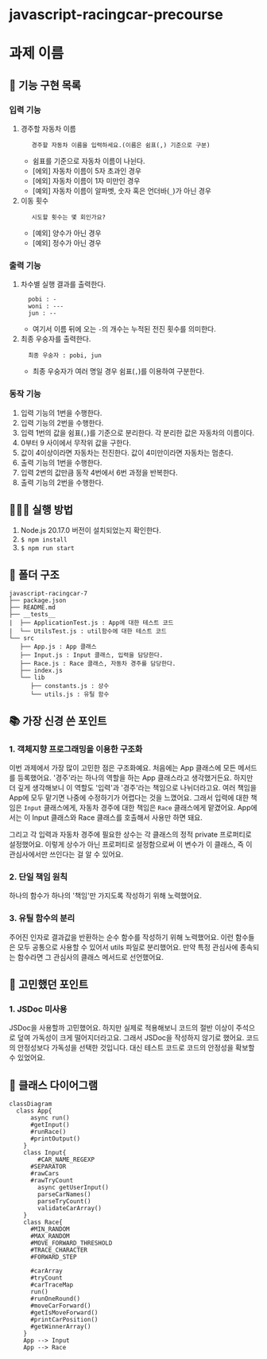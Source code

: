 # javascript-racingcar-precourse

# 과제 이름

## 🔨 기능 구현 목록

### 입력 기능

1. 경주할 자동차 이름
   ```
      경주할 자동차 이름을 입력하세요.(이름은 쉼표(,) 기준으로 구분)
   ```
   - 쉼표를 기준으로 자동차 이름이 나뉜다.
   - [에외] 자동차 이름이 5자 초과인 경우
   - [에외] 자동차 이름이 1자 미만인 경우
   - [예외] 자동차 이름이 알파벳, 숫자 혹은 언더바(`_`)가 아닌 경우
2. 이동 횟수
   ```
      시도할 횟수는 몇 회인가요?
   ```
   - [예외] 양수가 아닌 경우
   - [예외] 정수가 아닌 경우

### 출력 기능

1. 차수별 실행 결과를 출력한다.
   ```
     pobi : -
     woni : ---
     jun : --
   ```
   - 여기서 이름 뒤에 오는 `-`의 개수는 누적된 전진 횟수를 의미한다.
2. 최종 우숭자를 출력한다.
   ```
     최종 우숭자 : pobi, jun
   ```
   - 최종 우숭자가 여러 명일 경우 쉼표(`,`)를 이용하여 구분한다.

### 동작 기능

1. 입력 기능의 1번을 수행한다.
2. 입력 기능의 2번을 수행한다.
3. 입력 1번의 값을 쉼표(`,`)를 기준으로 분리한다. 각 분리한 값은 자동차의 이름이다.
4. 0부터 9 사이에서 무작위 값을 구한다.
5. 값이 4이상이라면 자동차는 전진한다. 값이 4미만이라면 자동차는 멈춘다.
6. 출력 기능의 1번을 수행한다.
7. 입력 2번의 값만큼 동작 4번에서 6번 과정을 반복한다.
8. 출력 기능의 2번을 수행한다.

## 🧑🏻‍💻 실행 방법

1. Node.js 20.17.0 버전이 설치되었는지 확인한다.
2. `$ npm install`
3. `$ npm run start`

## 📂 폴더 구조

```
javascript-racingcar-7
├── package.json
├── README.md
├── __tests__
|  ├── ApplicationTest.js : App에 대한 테스트 코드
|  └── UtilsTest.js : util함수에 대한 테스트 코드
└── src
   ├── App.js : App 클래스
   ├── Input.js : Input 클래스, 입력을 담당한다.
   ├── Race.js : Race 클래스, 자동차 경주를 담당한다.
   ├── index.js
   └── lib
      ├── constants.js : 상수
      └── utils.js : 유틸 함수
```

## 📚 가장 신경 쓴 포인트

### 1. 객체지향 프로그래밍을 이용한 구조화

이번 과제에서 가장 많이 고민한 점은 구조화예요. 처음에는 App 클래스에 모든 메서드를 등록했어요. '경주'라는 하나의 역할을 하는 App 클래스라고 생각했거든요. 하지만 더 깊게 생각해보니 이 역할도 '입력'과 '경주'라는 책임으로 나뉘더라고요. 여러 책임을 App에 모두 맡기면 나중에 수정하기가 어렵다는 것을 느꼈어요. 그래서 입력에 대한 책임은 `Input` 클래스에게, 자동차 경주에 대한 책임은 `Race` 클래스에게 맡겼어요. App에서는 이 Input 클래스와 Race 클래스를 호출해서 사용만 하면 돼요.

그리고 각 입력과 자동차 경주에 필요한 상수는 각 클래스의 정적 private 프로퍼티로 설정했어요. 이렇게 상수가 아닌 프로퍼티로 설정함으로써 이 변수가 이 클래스, 즉 이 관심사에서만 쓰인다는 걸 알 수 있어요.

### 2. 단일 책임 원칙

하나의 함수가 하나의 '책임'만 가지도록 작성하기 위해 노력했어요.

### 3. 유틸 함수의 분리

주어진 인자로 결과값을 반환하는 순수 함수를 작성하기 위해 노력했어요. 이런 함수들은 모두 공통으로 사용할 수 있어서 utils 파일로 분리했어요. 만약 특정 관심사에 종속되는 함수라면 그 관심사의 클래스 메서드로 선언했어요.

## 🤔 고민했던 포인트

### 1. JSDoc 미사용

JSDoc을 사용할까 고민했어요. 하지만 실제로 적용해보니 코드의 절반 이상이 주석으로 덮여 가독성이 크게 떨어지더라고요. 그래서 JSDoc을 작성하지 않기로 했어요. 코드의 안정성보다 가독성을 선택한 것입니다. 대신 테스트 코드로 코드의 안정성을 확보할 수 있었어요.

## 🧩 클래스 다이어그램

```mermaid
classDiagram
  class App{
	  async run()
	  #getInput()
	  #runRace()
	  #printOutput()
	}
	class Input{
		#CAR_NAME_REGEXP
	  #SEPARATOR
	  #rawCars
	  #rawTryCount
		async getUserInput()
		parseCarNames()
		parseTryCount()
		validateCarArray()
	}
	class Race{
	  #MIN_RANDOM
	  #MAX_RANDOM
	  #MOVE_FORWARD_THRESHOLD
	  #TRACE_CHARACTER
	  #FORWARD_STEP

	  #carArray
	  #tryCount
	  #carTraceMap
	  run()
	  #runOneRound()
	  #moveCarForward()
	  #getIsMoveForward()
	  #printCarPosition()
	  #getWinnerArray()
	}
	App --> Input
	App --> Race
```
